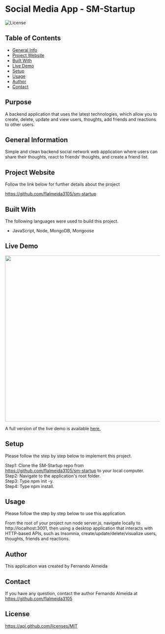 # Social Media App - SM-Startup 

![License](https://img.shields.io/badge/License-MIT-orange.svg?style=plastic&logo=appveyor)

## Table of Contents
* [General Info](#general-information)
* [Project Website](#project-website)
* [Built With](#Built-With)
* [Live Demo](#live-demo)
* [Setup](#setup)
* [Usage](#usage)
* [Author](#author)
* [Contact](#Contact)

## Purpose
A backend application that uses the latest technologies, which allow you to create, delete, update and view users, thoughts, add friends and reactions to other users. 

## General Information
Simple and clean backend social network web application where users can share their thoughts, react to friends’ thoughts, and create a friend list. 

## Project Website
Follow the link below for further details about the project 

https://github.com/flalmeida3105/sm-startup

## Built With
The following languages were used to build this project. 

*  JavaScript, Node, MongoDB, Mongoose

## Live Demo
 <img src="./assets/images/mydemo.gif" width="960" height="540"> 


A full version of the live demo is available [here.](https://drive.google.com/file/d/1BhDqQllYKiAK2U9DtY2z6cANqcEqGuS6/view?usp=sharing)


## Setup
Please follow the step by step below to implement this project. 

Step1: Clone the SM-Startup repo from https://github.com/flalmeida3105/sm-startup to your local computer. <br> Step2: Navigate to the application's root folder. <br> Step3: Type npm init -y. <br> Step4: Type npm install. <br>  

## Usage
Please follow the step by step below to use this application. 

From the root of your project run node server.js, navigate locally to http://localhost:3001, then using a desktop application that interacts with HTTP-based APIs, such as Insomnia, create/update/delete/visualize users, thoughts, friends and reactions. 

## Author
This application was created by Fernando Almeida

## Contact
If you have any question, contact the author Fernando Almeida at https://github.com/flalmeida3105

## License
 https://api.github.com/licenses/MIT
